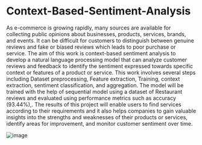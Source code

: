 # Context-Based-Sentiment-Analysis

As e-commerce is growing rapidly, many sources are available for collecting public opinions about businesses, products, services, brands, and events. It can be difficult for customers to distinguish between genuine reviews and fake or biased reviews which leads to poor purchase or service. The aim of this work is context-based sentiment analysis to develop a natural language processing model that can analyze customer reviews and feedback to identify the sentiment expressed towards specific context or features of a product or service. This work involves several steps including Dataset preprocessing, Feature extraction, Training, context extraction, sentiment classification, and aggregation. The model will be trained with the help of sequential model using a dataset of Restaurant reviews and evaluated using  performance metrics such as accuracy (93.44%),. The results of this project will enable users to find services according to their requirements and it also helps companies to gain valuable insights into the strengths and weaknesses of their products or services, identify areas for improvement, and monitor customer sentiment over time.


![image](https://github.com/user-attachments/assets/e7ca0c10-84b5-476b-96bd-32c3a8c25fd3)
